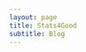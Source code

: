 ```yaml
---
layout: page
title: Stats4Good
subtitle: Blog
---
```


<div w3-include-html="blog_posts/12-08-2016_LarissaSayuri_RMarkdown.html"></div>

<script>
w3IncludeHTML();
</script>

